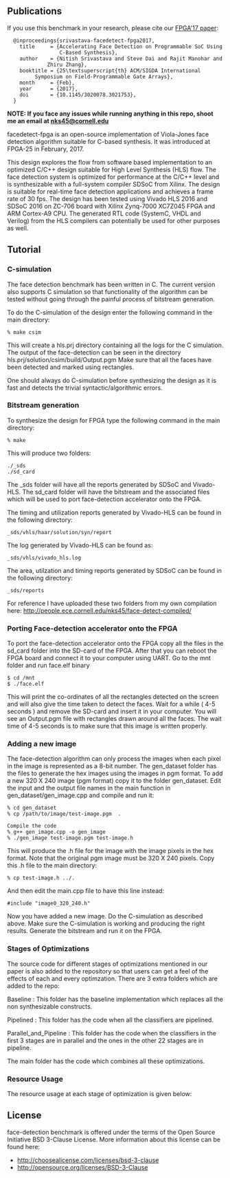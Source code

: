 Publications
------------------------------------------------------------------------

If you use this benchmark in your research, please cite our [FPGA'17
paper][4]:

```
  @inproceedings{srivastava-facedetect-fpga2017,
    title     = {Accelerating Face Detection on Programmable SoC Using
                 C-Based Synthesis},
    author    = {Nitish Srivastava and Steve Dai and Rajit Manohar and
	         Zhiru Zhang},
    booktitle = {25\textsuperscript{th} ACM/SIGDA International
		 Symposium on Field-Programmable Gate Arrays},
    month     = {Feb},
    year      = {2017},
    doi       = {10.1145/3020078.3021753},
  }
```

 [4]: http://dx.doi.org/10.1145/3020078.3021753

**NOTE: If you face any issues while running anything in this repo, 
shoot me an email at nks45@cornell.edu**

facedetect-fpga is an open-source implementation of Viola-Jones face
detection algorithm suitable for C-based synthesis. It was introduced 
at FPGA-25 in February, 2017. 

This design explores the flow from software based implementation to 
an optimized C/C++ design suitable for High Level Synthesis (HLS) flow.
The face detection system is optimized for performance at the
C/C++ level and is synthesizable with a full-system compiler 
SDSoC from Xilinx. The design is suitable for real-time face detection 
applications and achieves a frame rate of 30 fps. The design has been 
tested using Vivado HLS 2016 and SDSoC 2016 on ZC-706 board with
Xilinx Zynq-7000 XC7Z045 FPGA and ARM Cortex-A9 CPU. The generated 
RTL code (SystemC, VHDL and Verilog) from the HLS compilers can 
potentially be used for other purposes as well. 

Tutorial
------------------------------------------------------------------------

### C-simulation

The face detection benchmark has been written in C. The current version
also supports C simulation so that functionality of the algorithm can be
tested without going through the painful process of bitstream generation.

To do the C-simulation of the design enter the following command in the
main directory:

    % make csim

This will create a hls.prj directory containing all the logs for the C
simulation. The output of the face-detection can be seen in the directory
hls.prj/solution/csim/build/Output.pgm Make sure that all the faces have
been detected and marked using rectangles.

One should always do C-simulation before synthesizing the design as it
is fast and detects the trivial syntactic/algorithmic errors.

### Bitstream generation

To synthesize the design for FPGA type the following command in the main
directory:

    % make

This will produce two folders:

    ./_sds
    ./sd_card

The \_sds folder will have all the reports generated by SDSoC and
Vivado-HLS.  The sd\_card folder will have the bitstream and the
associated files which will be used to port face-detection accelerator
onto the FPGA.

The timing and utilization reports generated by Vivado-HLS can be found
in the following directory:

    _sds/vhls/haar/solution/syn/report

The log generated by Vivado-HLS can be found as:

    _sds/vhls/vivado_hls.log

The area, utilzation and timing reports generated by SDSoC can be found
in the following directory:

    _sds/reports

For reference I have uploaded these two folders from my own compilation 
here: http://people.ece.cornell.edu/nks45/face-detect-compiled/

### Porting Face-detection accelerator onto the FPGA

To port the face-detection accelerator onto the FPGA copy all the files
in the sd\_card folder into the SD-card of the FPGA. After that you can
reboot the FPGA board and connect it to your computer using UART. Go to
the mnt folder and run face.elf binary

    $ cd /mnt
    $ ./face.elf

This will print the co-ordinates of all the rectangles detected on the
screen and will also give the time taken to detect the faces. Wait for a
while ( 4-5 seconds ) and remove the SD-card and insert it in your
computer. You will see an Output.pgm file with rectangles drawn around
all the faces. The wait time of 4-5 seconds is to make sure that this
image is written properly.

### Adding a new image

The face-detection algorithm can only process the images when each pixel
in the image is represented as a 8-bit number. The gen\_dataset folder
has the files to generate the hex images using the images in pgm format.
To add a new 320 X 240 image (pgm format) copy it to the folder
gen\_dataset. Edit the input and the output file names in the main
function in gen\_dataset/gen\_image.cpp and compile and run it:

    % cd gen_dataset
    % cp /path/to/image/test-image.pgm  .

    Compile the code
    % g++ gen_image.cpp -o gen_image
    % ./gen_image test-image.pgm test-image.h


This will produce the .h file for the image with the image pixels in the
hex format. Note that the original pgm image must be 320 X 240 pixels. 
Copy this .h file to the main directory:

    % cp test-image.h ../.

And then edit the main.cpp file to have this line instead:

    #include "image0_320_240.h"

Now you have added a new image. Do the C-simulation as described above.
Make sure the C-simulation is working and producing the right results.
Generate the bitstream and run it on the FPGA.


### Stages of Optimizations

The source code for different stages of optimizations mentioned in our
paper is also added to the repository so that users can get a feel of
the effects of each and every optimzation. There are 3 extra folders
which are added to the repo:

Baseline : This folder has the baseline implementation which replaces
all the non synthesizable constructs.

Pipelined : This folder has the code when all the classifiers are
pipelined.

Parallel\_and\_Pipeline : This folder has the code when the classifiers
in the first 3 stages are in parallel and the ones in  the other 22
stages are in pipeline.

The main folder has the code which combines all these optimizations.

### Resource Usage

The resource usage at each stage of optimization is given below:


License
------------------------------------------------------------------------

face-detection benchmark is offered under the terms of the Open Source
Initiative BSD 3-Clause License. More information about this license can
be found here:

 - http://choosealicense.com/licenses/bsd-3-clause
 - http://opensource.org/licenses/BSD-3-Clause



